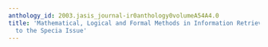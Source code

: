 ```yaml
---
anthology_id: 2003.jasis_journal-ir0anthology0volumeA54A4.0
title: 'Mathematical, Logical and Formal Methods in Information Retrieval: An Introduction
  to the Specia Issue'
---
```

